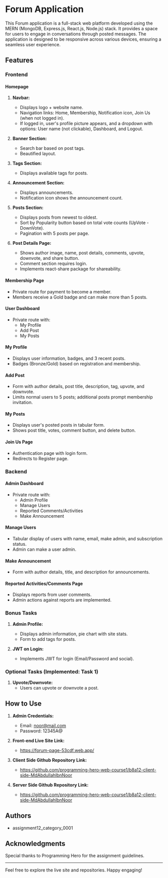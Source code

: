 # Forum Application

This Forum application is a full-stack web platform developed using the MERN (MongoDB, Express.js, React.js, Node.js) stack. It provides a space for users to engage in conversations through posted messages. The application is designed to be responsive across various devices, ensuring a seamless user experience.

## Features

### Frontend

#### Homepage

1. **Navbar:**
   - Displays logo + website name.
   - Navigation links: Home, Membership, Notification icon, Join Us (when not logged in).
   - If logged in, user's profile picture appears, and a dropdown with options: User name (not clickable), Dashboard, and Logout.

2. **Banner Section:**
   - Search bar based on post tags.
   - Beautified layout.

3. **Tags Section:**
   - Displays available tags for posts.

4. **Announcement Section:**
   - Displays announcements.
   - Notification icon shows the announcement count.

5. **Posts Section:**
   - Displays posts from newest to oldest.
   - Sort by Popularity button based on total vote counts (UpVote - DownVote).
   - Pagination with 5 posts per page.

6. **Post Details Page:**
   - Shows author image, name, post details, comments, upvote, downvote, and share button.
   - Comment section requires login.
   - Implements react-share package for shareability.

#### Membership Page

- Private route for payment to become a member.
- Members receive a Gold badge and can make more than 5 posts.

#### User Dashboard

- Private route with:
  - My Profile
  - Add Post
  - My Posts

#### My Profile

- Displays user information, badges, and 3 recent posts.
- Badges (Bronze/Gold) based on registration and membership.

#### Add Post

- Form with author details, post title, description, tag, upvote, and downvote.
- Limits normal users to 5 posts; additional posts prompt membership invitation.

#### My Posts

- Displays user's posted posts in tabular form.
- Shows post title, votes, comment button, and delete button.

#### Join Us Page

- Authentication page with login form.
- Redirects to Register page.

### Backend

#### Admin Dashboard

- Private route with:
  - Admin Profile
  - Manage Users
  - Reported Comments/Activities
  - Make Announcement

#### Manage Users

- Tabular display of users with name, email, make admin, and subscription status.
- Admin can make a user admin.

#### Make Announcement

- Form with author details, title, and description for announcements.

#### Reported Activities/Comments Page

- Displays reports from user comments.
- Admin actions against reports are implemented.

### Bonus Tasks

1. **Admin Profile:**
   - Displays admin information, pie chart with site stats.
   - Form to add tags for posts.

2. **JWT on Login:**
   - Implements JWT for login (Email/Password and social).

### Optional Tasks (Implemented: Task 1)

1. **Upvote/Downvote:**
   - Users can upvote or downvote a post.

## How to Use

1. **Admin Credentials:**
   - Email: noor@mail.com
   - Password: 12345A@

2. **Front-end Live Site Link:**
   - https://forum-page-53cdf.web.app/

3. **Client Side Github Repository Link:**
   - https://github.com/programming-hero-web-course1/b8a12-client-side-MdAbdullahIbnNoor

4. **Server Side Github Repository Link:**
   - https://github.com/programming-hero-web-course1/b8a12-client-side-MdAbdullahIbnNoor

## Authors

- assignment12_category_0001

## Acknowledgments

Special thanks to Programming Hero for the assignment guidelines.

---

Feel free to explore the live site and repositories. Happy engaging!
